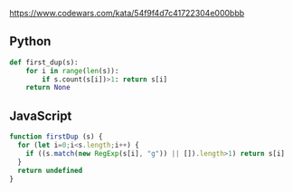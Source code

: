 https://www.codewars.com/kata/54f9f4d7c41722304e000bbb

## Python
```python
def first_dup(s):
    for i in range(len(s)):
        if s.count(s[i])>1: return s[i]
    return None
```

## JavaScript
```js
function firstDup (s) {
  for (let i=0;i<s.length;i++) {
    if ((s.match(new RegExp(s[i], "g")) || []).length>1) return s[i]
  }
  return undefined
}
```